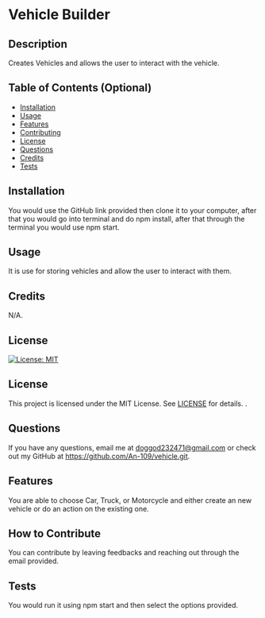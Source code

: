 
# Vehicle Builder

## Description
Creates Vehicles and allows the user to interact with the vehicle.

## Table of Contents (Optional)
- [Installation](#installation)
- [Usage](#usage)
- [Features](#features)
- [Contributing](#contributing)
- [License](#license)
- [Questions](#questions)
- [Credits](#Credits)
- [Tests](#tests)

## Installation
You would use the GitHub link provided then clone it to your computer, after that you would go into terminal and do npm install, after that through the terminal you would use npm start.

## Usage
It is use for storing vehicles and allow the user to interact with them.

## Credits
N/A.

## License


[![License: MIT](https://img.shields.io/badge/License-MIT-yellow.svg)](https://opensource.org/licenses/MIT)



## License

This project is licensed under the MIT License. See [LICENSE](https://opensource.org/licenses/MIT) for details.
  .

## Questions
If you have any questions, email me at doggod232471@gmail.com or check out my GitHub at https://github.com/An-109/vehicle.git.

## Features
You are able to choose Car, Truck, or Motorcycle and either create an new vehicle or do an action on the existing one.



## How to Contribute
You can contribute by leaving feedbacks and reaching out through the email provided.

## Tests
You would run it using npm start and then select the options provided.
    